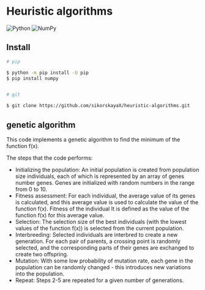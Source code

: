 # Heuristic algorithms

 ![Python](https://img.shields.io/badge/python-3670A0?style=for-the-badge&logo=python&logoColor=ffdd54) ![NumPy](https://img.shields.io/badge/numpy-%23013243.svg?style=for-the-badge&logo=numpy&logoColor=white)

## Install 
```bash
# pip

$ python -m pip install -U pip
$ pip install numpy


# git

$ git clone https://github.com/sikorskayaX/heuristic-algorithms.git
```

## genetic algorithm

This code implements a genetic algorithm to find the minimum of the function f(x).

The steps that the code performs:
- Initializing the population: An initial population is created from population size individuals, each
of which is represented by an array of genes number genes. Genes are initialized with random
numbers in the range from 0 to 10.
- Fitness assessment: For each individual, the average value of its genes is calculated, and this
average value is used to calculate the value of the function f(x). Fitness of the individual
It is defined as the value of the function f(x) for this average value.
- Selection: The selection size of the best individuals (with the lowest
values of the function f(x)) is selected from the current population.
- Interbreeding: Selected individuals are interbred to create a new generation. For each
pair of parents, a crossing point is randomly selected, and
the corresponding parts of their genes are exchanged to create two offspring.
- Mutation: With some low probability of mutation rate, each gene in the population can
be randomly changed - this introduces new variations into the population.
- Repeat: Steps 2-5 are repeated for a given number of generations.
